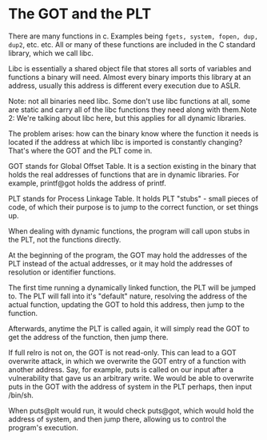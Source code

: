 # The GOT and the PLT

There are many functions in c. Examples being ```fgets, system, fopen, dup, dup2```, etc. etc. All or many of these functions are included in the C standard library, which we call libc.

Libc is essentially a shared object file that stores all sorts of variables and functions a binary will need. Almost every binary imports this library at an address, usually this address is different every execution due to ASLR.


Note: not all binaries need libc. Some don't use libc functions at all, some are static and carry all of the libc functions they need along with them.Note 2: We're talking about libc here, but this applies for all dynamic libraries.


The problem arises: how can the binary know where the function it needs is located if the address at which libc is imported is constantly changing? That's where the GOT and the PLT come in.


GOT stands for Global Offset Table. It is a section existing in the binary that holds the real addresses of functions that are in dynamic libraries. For example, printf@got holds the address of printf.


PLT stands for Process Linkage Table. It holds PLT "stubs" - small pieces of code, of which their purpose is to jump to the correct function, or set things up.


When dealing with dynamic functions, the program will call upon stubs in the PLT, not the functions directly.


At the beginning of the program, the GOT may hold the addresses of the PLT instead of the actual addresses, or it may hold the addresses of resolution or identifier functions.


The first time running a dynamically linked function, the PLT will be jumped to. The PLT will fall into it's "default" nature, resolving the address of the actual function, updating the GOT to hold this address, then jump to the function.


Afterwards, anytime the PLT is called again, it will simply read the GOT to get the address of the function, then jump there.


If full relro is not on, the GOT is not read-only. This can lead to a GOT overwrite attack, in which we overwrite the GOT entry of a function with another address. Say, for example, puts is called on our input after a vulnerability that gave us an arbitrary write. We would be able to overwrite puts in the GOT with the address of system in the PLT perhaps, then input /bin/sh.

When puts@plt would run, it would check puts@got, which would hold the address of system, and then jump there, allowing us to control the program's execution.
